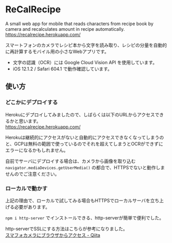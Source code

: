 # ReCalRecipe

A small web app for mobile that reads characters from recipe book by camera and recalculates amount in recipe automatically.  
https://recalrecipe.herokuapp.com/

スマートフォンのカメラでレシピ本から文字を読み取り、レシピの分量を自動的に再計算するモバイル用の小さなWebアプリです。

- 文字の認識（OCR）には Google Cloud Vision API を使用しています。
- iOS 12.1.2 / Safari 604.1 で動作確認しています。


## 使い方

### どこかにデプロイする

Herokuにデプロイしてみましたので、しばらくは以下のURLからアクセスできるかと思います。  
https://recalrecipe.herokuapp.com/

Herokuは継続的にアクセスがないと自動的にアクセスできなくなってしまうのと、GCPは無料の範囲で使っているのでそれを超えてしまうとOCRができずにエラーになるかもしれません。

自前でサーバにデプロイする場合は、カメラから画像を取り込む `navigator.mediaDevices.getUserMedia()` の都合で、HTTPSでないと動作しませんのでご注意ください。


### ローカルで動かす

上記の理由で、ローカルで試してみる場合もHTTPSでローカルサーバを立ち上げる必要があります。

`npm i http-server` でインストールできる、http-serverが簡単で便利でした。

http-serverでSSLにする方法はこちらが参考になりました。  
[スマフォカメラにブラウザからアクセス - Qiita](https://qiita.com/tkyko13/items/1871d906736ac88a1f35)
